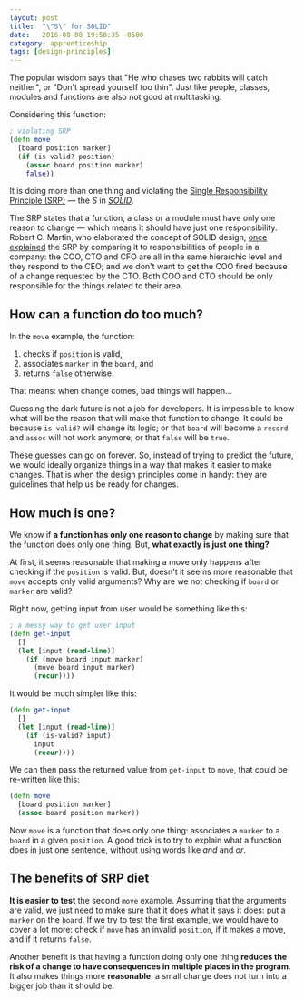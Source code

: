```yaml
---
layout: post
title:  "\"S\" for SOLID"
date:   2016-08-08 19:50:35 -0500
category: apprenticeship
tags: [design-principles]
---
```


The popular wisdom says that "He who chases two rabbits will catch neither", or "Don't spread yourself too thin". Just like people, classes, modules and functions are also not good at multitasking.<!--more-->

Considering this function:

```clojure
; violating SRP
(defn move
  [board position marker]
  (if (is-valid? position)
    (assoc board position marker)
    false))
```

It is doing more than one thing and violating the [Single Responsibility Principle (SRP)](https://en.wikipedia.org/wiki/Single_responsibility_principle) &mdash; the *S* in  [*SOLID*](https://en.wikipedia.org/wiki/SOLID_(object-oriented_design)).

The SRP states that a function, a class or a module must have only one reason to change &mdash; which means it should have just one responsibility. Robert C. Martin, who elaborated the concept of SOLID design, [once explained](https://8thlight.com/blog/uncle-bob/2014/05/08/SingleReponsibilityPrinciple.html) the SRP by comparing it to responsibilities of people in a company: the COO, CTO and CFO are all in the same hierarchic level and they respond to the CEO; and we don't want to get the COO fired because of a change requested by the CTO. Both COO and CTO should be only responsible for the things related to their area.

## How can a function do too much?

In the `move` example, the function:

1. checks if `position` is valid,
2. associates `marker` in the `board`, and
3. returns `false` otherwise.

That means: when change comes, bad things will happen...  

Guessing the dark future is not a job for developers. It is impossible to know what will be the reason that will make that function to change. It could be because `is-valid?` will change its logic; or that `board` will become a `record` and `assoc` will not work anymore; or that `false` will be `true`.

These guesses can go on forever. So, instead of trying to predict the future, we would ideally organize things in a way that makes it easier to make changes. That is when the design principles come in handy: they are guidelines that help us be ready for changes.

## How much is one?

We know if **a function has only one reason to change** by making sure that the function does only one thing. But, **what exactly is just one thing?**

At first, it seems reasonable that making a move only happens after checking if the `position` is valid. But, doesn't it seems more reasonable that `move` accepts only valid arguments? Why are we not checking if `board` or `marker` are valid?

Right now, getting input from user would be something like this:

```clojure
; a messy way to get user input
(defn get-input
  []
  (let [input (read-line)]
    (if (move board input marker)
      (move board input marker)
      (recur))))
```

It would be much simpler like this:

```clojure
(defn get-input
  []
  (let [input (read-line)]
    (if (is-valid? input)
      input
      (recur))))
```

We can then pass the returned value from `get-input` to `move`, that could be re-written like this:

```clojure
(defn move
  [board position marker]
  (assoc board position marker))
```

Now `move` is a function that does only one thing: associates a `marker` to a `board` in a given `position`. A good trick is to try to explain what a function does in just one sentence, without using words like *and* and *or*.

## The benefits of SRP diet

**It is easier to test** the second `move` example. Assuming that the arguments are valid, we just need to make sure that it does what it says it does: put a `marker` on the `board`.  If we try to test the first example, we would have to cover a lot more: check if `move` has an invalid `position`, if it makes a move, and if it returns `false`.

Another benefit is that having a function doing only one thing **reduces the risk of a change to have consequences in multiple places in the program**. It also makes things more **reasonable**: a small change does not turn into a bigger job than it should be.
